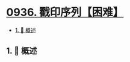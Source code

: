 # [0936. 戳印序列【困难】](https://github.com/tnotesjs/TNotes.leetcode/tree/main/notes/0936.%20%E6%88%B3%E5%8D%B0%E5%BA%8F%E5%88%97%E3%80%90%E5%9B%B0%E9%9A%BE%E3%80%91)

<!-- region:toc -->

- [1. 📝 概述](#1--概述)

<!-- endregion:toc -->

## 1. 📝 概述
